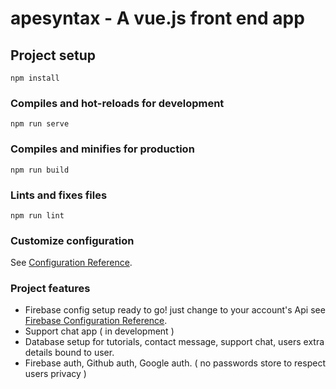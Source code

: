 # apesyntax - A vue.js front end app

## Project setup
```
npm install
```

### Compiles and hot-reloads for development
```
npm run serve
```

### Compiles and minifies for production
```
npm run build
```

### Lints and fixes files
```
npm run lint
```

### Customize configuration
See [Configuration Reference](https://cli.vuejs.org/config/).

### Project features
- Firebase config setup ready to go! just change to your account's Api
see [Firebase Configuration Reference](https://firebase.google.com/docs/web/setup?authuser=0#config-object).
- Support chat app ( in development )
- Database setup for tutorials, contact message, support chat, users extra details bound to user.
- Firebase auth, Github auth, Google auth. ( no passwords store to respect users privacy )

